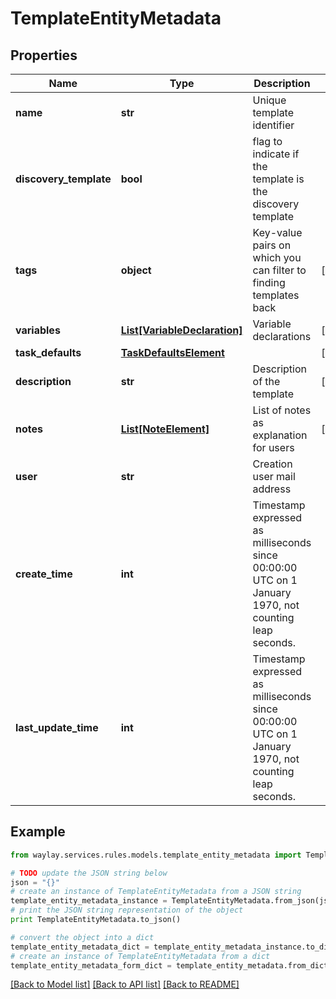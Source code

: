 # TemplateEntityMetadata


## Properties

Name | Type | Description | Notes
------------ | ------------- | ------------- | -------------
**name** | **str** | Unique template identifier | 
**discovery_template** | **bool** | flag to indicate if the template is the discovery template | 
**tags** | **object** | Key-value pairs on which you can filter to finding templates back | [optional] 
**variables** | [**List[VariableDeclaration]**](VariableDeclaration.md) | Variable declarations | [optional] 
**task_defaults** | [**TaskDefaultsElement**](TaskDefaultsElement.md) |  | [optional] 
**description** | **str** | Description of the template | [optional] 
**notes** | [**List[NoteElement]**](NoteElement.md) | List of notes as explanation for users | [optional] 
**user** | **str** | Creation user mail address | 
**create_time** | **int** | Timestamp expressed as milliseconds since 00:00:00 UTC on 1 January 1970, not counting leap seconds. | 
**last_update_time** | **int** | Timestamp expressed as milliseconds since 00:00:00 UTC on 1 January 1970, not counting leap seconds. | 

## Example

```python
from waylay.services.rules.models.template_entity_metadata import TemplateEntityMetadata

# TODO update the JSON string below
json = "{}"
# create an instance of TemplateEntityMetadata from a JSON string
template_entity_metadata_instance = TemplateEntityMetadata.from_json(json)
# print the JSON string representation of the object
print TemplateEntityMetadata.to_json()

# convert the object into a dict
template_entity_metadata_dict = template_entity_metadata_instance.to_dict()
# create an instance of TemplateEntityMetadata from a dict
template_entity_metadata_form_dict = template_entity_metadata.from_dict(template_entity_metadata_dict)
```
[[Back to Model list]](../README.md#documentation-for-models) [[Back to API list]](../README.md#documentation-for-api-endpoints) [[Back to README]](../README.md)


